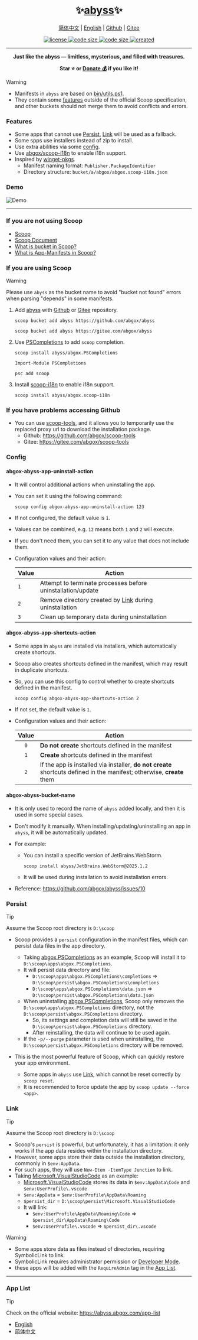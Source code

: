 <h1 align="center">✨<a href="https://abyss.abgox.com/">abyss</a>✨</h1>

<p align="center">
    <a href="readme.zh-CN.md">简体中文</a> |
    <a href="readme.md">English</a> |
    <a href="https://github.com/abgox/abyss">Github</a> |
    <a href="https://gitee.com/abgox/abyss">Gitee</a>
</p>

<p align="center">
    <a href="https://github.com/abgox/abyss/blob/main/license">
        <img src="https://img.shields.io/github/license/abgox/abyss" alt="license" />
    </a>
    <a href="https://img.shields.io/github/languages/code-size/abgox/abyss.svg">
        <img src="https://img.shields.io/github/languages/code-size/abgox/abyss.svg" alt="code size" />
    </a>
    <a href="https://img.shields.io/github/repo-size/abgox/abyss.svg">
        <img src="https://img.shields.io/github/repo-size/abgox/abyss.svg" alt="code size" />
    </a>
    <a href="https://github.com/abgox/abyss">
        <img src="https://img.shields.io/github/created-at/abgox/abyss" alt="created" />
    </a>
</p>

---

<p align="center">
  <strong>Just like the abyss — limitless, mysterious, and filled with treasures.</strong>
</p>
<p align="center">
  <strong>Star ⭐️ or <a href="https://abgox.com/donate">Donate 💰</a> if you like it!</strong>
</p>

> [!Warning]
>
> - Manifests in `abyss` are based on [bin/utils.ps1](./bin/utils.ps1).
> - They contain some [features](#features) outside of the official Scoop specification, and other buckets should not merge them to avoid conflicts and errors.

### Features

- Some apps that cannot use [Persist](#persist), [Link](#link) will be used as a fallback.
- Some spps use installers instead of zip to install.
- Use extra abilities via some [config](#config).
- Use [abgox/scoop-i18n](https://scoop-i18n.abgox.com) to enable i18n support.
- Inspired by [winget-pkgs](https://github.com/microsoft/winget-pkgs).
  - Manifest naming format: `Publisher.PackageIdentifier`
  - Directory structure: `bucket/a/abgox/abgox.scoop-i18n.json`

### Demo

![Demo](https://abyss.abgox.com/demo.gif)

---

### If you are not using Scoop

- [Scoop](https://scoop.sh/)
- [Scoop Document](https://github.com/ScoopInstaller/Scoop/wiki)
- [What is bucket in Scoop?](https://github.com/ScoopInstaller/Scoop/wiki/Buckets)
- [What is App-Manifests in Scoop?](https://github.com/ScoopInstaller/Scoop/wiki/App-Manifests)

### If you are using Scoop

> [!Warning]
>
> Please use `abyss` as the bucket name to avoid "bucket not found" errors when parsing "depends" in some manifests.

1.  Add [abyss](https://abyss.abgox.com) with [Github](https://github.com/abgox/abyss) or [Gitee](https://gitee.com/abgox/abyss) repository.

    ```shell
    scoop bucket add abyss https://github.com/abgox/abyss
    ```

    ```shell
    scoop bucket add abyss https://gitee.com/abgox/abyss
    ```

2.  Use [PSCompletions](https://github.com/abgox/PSCompletions) to add `scoop` completion.

    ```shell
    scoop install abyss/abgox.PSCompletions
    ```

    ```shell
    Import-Module PSCompletions
    ```

    ```shell
    psc add scoop
    ```

3.  Install [scoop-i18n](https://scoop-i18n.abgox.com) to enable i18n support.

    ```shell
    scoop install abyss/abgox.scoop-i18n
    ```

### If you have problems accessing Github

- You can use [scoop-tools](https://scoop-tools.abgox.com), and it allows you to temporarily use the replaced proxy url to download the installation package.
  - Github: https://github.com/abgox/scoop-tools
  - Gitee: https://gitee.com/abgox/scoop-tools

### Config

#### abgox-abyss-app-uninstall-action

- It will control additional actions when uninstalling the app.
- You can set it using the following command:

  ```shell
  scoop config abgox-abyss-app-uninstall-action 123
  ```

- If not configured, the default value is `1`.
- Values can be combined, e.g. `12` means both `1` and `2` will execute.
- If you don't need them, you can set it to any value that does not include them.
- Configuration values and their action:

  | Value | Action                                                          |
  | ----- | --------------------------------------------------------------- |
  | `1`   | Attempt to terminate processes before uninstallation/update     |
  | `2`   | Remove directory created by [Link](#link) during uninstallation |
  | `3`   | Clean up temporary data during uninstallation                   |

#### abgox-abyss-app-shortcuts-action

- Some apps in `abyss` are installed via installers, which automatically create shortcuts.
- Scoop also creates shortcuts defined in the manifest, which may result in duplicate shortcuts.
- So, you can use this config to control whether to create shortcuts defined in the manifest.

  ```shell
  scoop config abgox-abyss-app-shortcuts-action 2
  ```

- If not set, the default value is `1`.
- Configuration values and their action:

  | Value | Action                                                                                                                 |
  | :---: | ---------------------------------------------------------------------------------------------------------------------- |
  |  `0`  | **Do not create** shortcuts defined in the manifest                                                                    |
  |  `1`  | **Create** shortcuts defined in the manifest                                                                           |
  |  `2`  | If the app is installed via installer, **do not create** shortcuts defined in the manifest; otherwise, **create** them |

#### abgox-abyss-bucket-name

- It is only used to record the name of `abyss` added locally, and then it is used in some special cases.
- Don't modify it manually. When installing/updating/uninstalling an app in `abyss`, it will be automatically updated.
- For example:

  - You can install a specific version of JetBrains.WebStorm.

    ```shell
    scoop install abyss/JetBrains.WebStorm@2025.1.2
    ```

  - It will be used during installation to avoid installation errors.

- Reference: https://github.com/abgox/abyss/issues/10

### Persist

> [!Tip]
>
> Assume the Scoop root directory is `D:\scoop`

- Scoop provides a `persist` configuration in the manifest files, which can persist data files in the app directory.

  - Taking [abgox.PSCompletions](./bucket/a/abgox/abgox.PSCompletions.json) as an example, Scoop will install it to `D:\scoop\apps\abgox.PSCompletions`.
  - It will persist data directory and file:
    - `D:\scoop\apps\abgox.PSCompletions\completions` => `D:\scoop\persist\abgox.PSCompletions\completions`
    - `D:\scoop\apps\abgox.PSCompletions\data.json` => `D:\scoop\persist\abgox.PSCompletions\data.json`
  - When uninstalling [abgox.PSCompletions](./bucket/a/abgox/abgox.PSCompletions.json), Scoop only removes the `D:\scoop\apps\abgox.PSCompletions` directory, not the `D:\scoop\persist\abgox.PSCompletions` directory.
    - So, its settings and completion data will still be saved in the `D:\scoop\persist\abgox.PSCompletions` directory.
    - After reinstalling, the data will continue to be used again.
  - If the `-p/--purge` parameter is used when uninstalling, the `D:\scoop\persist\abgox.PSCompletions` directory will be removed.

- This is the most powerful feature of Scoop, which can quickly restore your app environment.
  - Some apps in `abyss` use [Link](#link), which cannot be reset correctly by `scoop reset`.
  - It is recommended to force update the app by `scoop update --force <app>`.

### Link

> [!Tip]
>
> Assume the Scoop root directory is `D:\scoop`

- Scoop's `persist` is powerful, but unfortunately, it has a limitation: it only works if the app data resides within the installation directory.
- However, some apps store their data outside the installation directory, commonly in `$env:AppData`.
- For such apps, they will use `New-Item -ItemType Junction` to link.
- Taking [Microsoft.VisualStudioCode](./bucket/m/Microsoft/Microsoft.VisualStudioCode.json) as an example:
  - [Microsoft.VisualStudioCode](./bucket/m/Microsoft/Microsoft.VisualStudioCode.json) stores its data in `$env:AppData\Code` and `$env:UserProfile\.vscode`
  - `$env:AppData` = `$env:UserProfile\AppData\Roaming`
  - `$persist_dir` = `D:\scoop\persist\Microsoft.VisualStudioCode`
  - It will link:
    - `$env:UserProfile\AppData\Roaming\Code` => `$persist_dir\AppData\Roaming\Code`
    - `$env:UserProfile\.vscode` => `$persist_dir\.vscode`

> [!Warning]
>
> - Some apps store data as files instead of directories, requiring SymbolicLink to link.
> - SymbolicLink requires administrator permission or [Developer Mode](https://learn.microsoft.com/windows/apps/get-started/developer-mode-features-and-debugging).
> - these apps will be added with the `RequireAdmin` tag in the [App List](#app-list).

---

### App List

> [!Tip]
>
> Check on the official website: https://abyss.abgox.com/app-list

- [English](./app-list.md)
- [简体中文](./app-list.zh-CN.md)
